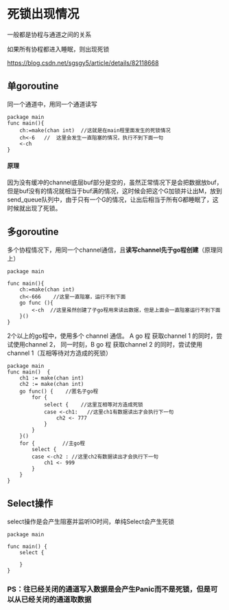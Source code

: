 # 死锁出现情况

一般都是协程与通道之间的关系

如果所有协程都进入睡眠，则出现死锁

 https://blog.csdn.net/sgsgy5/article/details/82118668 

## 单goroutine

同一个通道中，用同一个通道读写

```
package main
func main(){
    ch:=make(chan int)  //这就是在main程里面发生的死锁情况
    ch<-6   //  这里会发生一直阻塞的情况，执行不到下面一句
    <-ch
}
```

#### 原理

因为没有缓冲的channel底层buf部分是空的，虽然正常情况下是会把数据放buf，但是buf没有的情况就相当于buf满的情况，这时候会把这个G加锁并让出M，放到send_queue队列中，由于只有一个G的情况，让出后相当于所有G都睡眠了，这时候就出现了死锁。

## 多goroutine

多个协程情况下，用同一个channel通信，且**读写channel先于go程创建**（原理同上）

```
package main

func main(){
    ch:=make(chan int)
    ch<-666    //这里一直阻塞，运行不到下面
    go func (){
        <-ch  //这里虽然创建了子go程用来读出数据，但是上面会一直阻塞运行不到下面
    }()
}
```

2个以上的go程中，使用多个 channel 通信。 A go 程 获取channel 1 的同时，尝试使用channel 2， 同一时刻，B go 程 获取channel 2 的同时，尝试使用channel 1（互相等待对方造成的死锁）

```
package main
func main()  {
    ch1 := make(chan int)
    ch2 := make(chan int)
    go func() {    //匿名子go程
        for {
            select {    //这里互相等对方造成死锁
            case <-ch1:   //这里ch1有数据读出才会执行下一句
                ch2 <- 777
            }
        }
    }()
    for {         //主go程
        select {
        case <-ch2 : //这里ch2有数据读出才会执行下一句
            ch1 <- 999
        }
    }
}
```

## Select操作

select操作是会产生阻塞并监听IO时间，单纯Select会产生死锁

```
package main

func main() {
	select {
	
	}
}
```

### PS：往已经关闭的通道写入数据是会产生Panic而不是死锁，但是可以从已经关闭的通道取数据